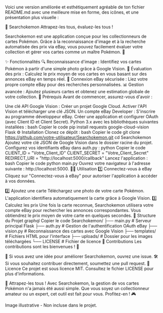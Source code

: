 
Voici une version améliorée et esthétiquement agréable de ton fichier README.md avec une meilleure mise en forme, des icônes, et une présentation plus visuelle :

🎴 Searchokemon
Attrapez-les tous, évaluez-les tous !

Searchokemon est une application conçue pour les collectionneurs de cartes Pokémon. Grâce à la reconnaissance d'image et à la recherche automatisée des prix via eBay, vous pouvez facilement évaluer votre collection et gérer vos cartes comme un maître Pokémon. 🐾

✨ Fonctionnalités
🔍 Reconnaissance d'image : Identifiez vos cartes Pokémon à partir d'une simple photo grâce à Google Vision.
💸 Évaluation des prix : Calculez le prix moyen de vos cartes en vous basant sur des annonces eBay en temps réel.
🔗 Connexion eBay sécurisée : Liez votre propre compte eBay pour des recherches personnalisées.
📊 Gestion avancée : Ajoutez plusieurs cartes et obtenez une estimation globale de votre collection.
🚀 Prérequis
Avant de commencer, assurez-vous d'avoir :

Une clé API Google Vision :
Créer un projet Google Cloud.
Activer l'API Vision et télécharger une clé JSON.
Un compte eBay Developer :
S'inscrire au programme développeur eBay.
Créer une application et configurer OAuth (avec Client ID et Client Secret).
Python 3.x avec les bibliothèques suivantes installées :
bash
Copier le code
pip install requests google-cloud-vision Flask
⚙️ Installation
Clonez ce dépôt :
bash
Copier le code
git clone https://github.com/votre-utilisateur/Searchokemon.git
cd Searchokemon
Ajoutez votre clé JSON de Google Vision dans le dossier racine du projet.
Configurez vos identifiants eBay dans auth.py :
python
Copier le code
CLIENT_ID = "Votre_Client_ID"
CLIENT_SECRET = "Votre_Client_Secret"
REDIRECT_URI = "http://localhost:5000/callback"
Lancez l'application :
bash
Copier le code
python main.py
Ouvrez votre navigateur à l'adresse suivante : http://localhost:5000.
🧑‍💻 Utilisation
1️⃣ Connectez-vous à eBay
Cliquez sur "Connectez-vous à eBay" pour autoriser l'application à accéder à vos données.

2️⃣ Ajoutez une carte
Téléchargez une photo de votre carte Pokémon.
L'application identifiera automatiquement la carte grâce à Google Vision.
3️⃣ Calculez les prix
Une fois la carte reconnue, Searchokemon utilisera votre compte eBay pour rechercher les annonces correspondantes.
Vous obtiendrez le prix moyen de votre carte en quelques secondes.
📂 Structure du Projet
graphql
Copier le code
Searchokemon/
├── main.py           # Serveur principal Flask
├── auth.py           # Gestion de l'authentification OAuth eBay
├── vision.py         # Reconnaissance des cartes avec Google Vision
├── templates/        # Fichiers HTML pour l'interface
├── uploads/          # Dossier pour les images téléchargées
└── LICENSE           # Fichier de licence
🤝 Contributions
Les contributions sont les bienvenues ! 🎉

🚀 Si vous avez une idée pour améliorer Searchokemon, ouvrez une issue.
🛠️ Si vous souhaitez contribuer directement, soumettez une pull request.
📜 Licence
Ce projet est sous licence MIT. Consultez le fichier LICENSE pour plus d'informations.

🌟 Attrapez-les tous !
Avec Searchokemon, la gestion de vos cartes Pokémon n'a jamais été aussi simple. Que vous soyez un collectionneur amateur ou un expert, cet outil est fait pour vous. Profitez-en ! 🎮


Image illustrative - Non incluse dans le projet.